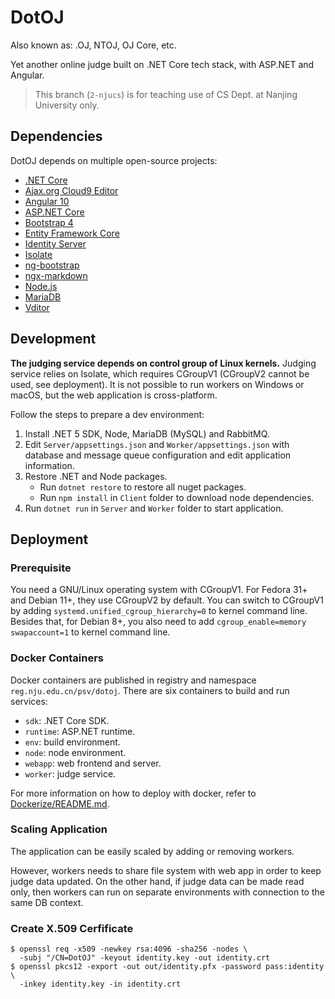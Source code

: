 ﻿# DotOJ

Also known as: .OJ, NTOJ, OJ Core, etc.

Yet another online judge built on .NET Core tech stack, with ASP.NET and Angular.

> This branch (`2-njucs`) is for teaching use of CS Dept. at Nanjing University only.

## Dependencies

DotOJ depends on multiple open-source projects:

- [.NET Core](https://dotnet.microsoft.com/)
- [Ajax.org Cloud9 Editor](https://ace.c9.io/)
- [Angular 10](https://angular.io/)
- [ASP.NET Core](https://github.com/dotnet/aspnetcore)
- [Bootstrap 4](https://getbootstrap.com/)
- [Entity Framework Core](https://github.com/dotnet/efcore)
- [Identity Server](https://identityserver.io/)
- [Isolate](https://github.com/ioi/isolate)
- [ng-bootstrap](https://ng-bootstrap.github.io/)
- [ngx-markdown](https://github.com/jfcere/ngx-markdown)
- [Node.js](https://nodejs.org/)
- [MariaDB](https://mariadb.org/)
- [Vditor](https://github.com/Vanessa219/vditor)

## Development

**The judging service depends on control group of Linux kernels.**
Judging service relies on Isolate, which requires CGroupV1 (CGroupV2 cannot be used, see deployment).
It is not possible to run workers on Windows or macOS, but the web application is cross-platform.

Follow the steps to prepare a dev environment:

1. Install .NET 5 SDK, Node, MariaDB (MySQL) and RabbitMQ.
2. Edit `Server/appsettings.json` and `Worker/appsettings.json` with database and message queue configuration and edit application information.
3. Restore .NET and Node packages.
   - Run `dotnet restore` to restore all nuget packages.
   - Run `npm install` in `Client` folder to download node dependencies.
4. Run `dotnet run` in `Server` and `Worker` folder to start application. 

## Deployment

### Prerequisite

You need a GNU/Linux operating system with CGroupV1.
For Fedora 31+ and Debian 11+, they use CGroupV2 by default.
You can switch to CGroupV1 by adding `systemd.unified_cgroup_hierarchy=0` to kernel command line.
Besides that, for Debian 8+, you also need to add `cgroup_enable=memory swapaccount=1` to kernel command line.

### Docker Containers

Docker containers are published in registry and namespace `reg.nju.edu.cn/psv/dotoj`. There are six containers to build and run services:

- `sdk`: .NET Core SDK.
- `runtime`: ASP.NET runtime.
- `env`: build environment.
- `node`: node environment.
- `webapp`: web frontend and server.
- `worker`: judge service.

For more information on how to deploy with docker, refer to [Dockerize/README.md](Dockerize/README.md).

### Scaling Application

The application can be easily scaled by adding or removing workers.

However, workers needs to share file system with web app in order to keep judge data updated. On the other hand, if judge data can be made read only, then workers can run on separate environments with connection to the same DB context.

### Create X.509 Cerfificate

```shell
$ openssl req -x509 -newkey rsa:4096 -sha256 -nodes \
  -subj "/CN=DotOJ" -keyout identity.key -out identity.crt
$ openssl pkcs12 -export -out out/identity.pfx -password pass:identity \
  -inkey identity.key -in identity.crt
```
